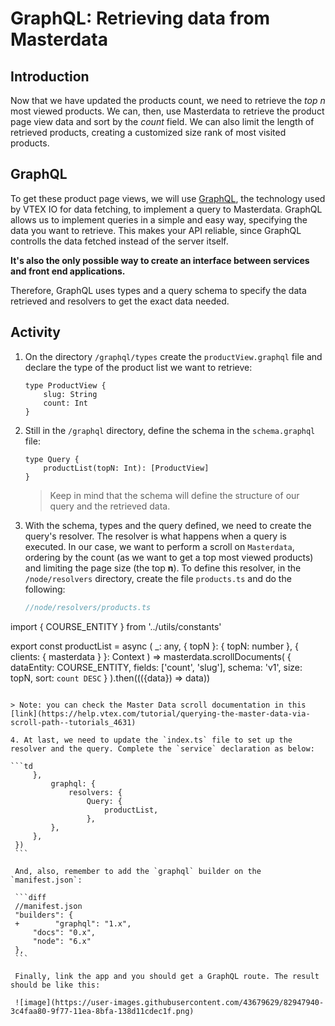 # GraphQL: Retrieving data from Masterdata

## Introduction

Now that we have updated the products count, we need to retrieve the _top n_ most viewed products. We can, then, use Masterdata to retrieve the product page view data and sort by the _count_ field. We can also limit the length of retrieved products, creating a customized size rank of most visited products.

## GraphQL

To get these product page views, we will use [GraphQL](https://graphql.org/), the technology used by VTEX IO for data fetching, to implement a query to Masterdata. GraphQL allows us to implement queries in a simple and easy way, specifying the data you want to retrieve. This makes your API reliable, since GraphQL controlls the data fetched instead of the server itself.

**It's also the only possible way to create an interface between services and front end applications.**

Therefore, GraphQL uses types and a query schema to specify the data retrieved and resolvers to get the exact data needed.

## Activity

1. On the directory `/graphql/types` create the `productView.graphql` file and declare the type of the product list we want to retrieve:

   ```
   type ProductView {
       slug: String
       count: Int
   }
   ```

2. Still in the `/graphql` directory, define the schema in the `schema.graphql` file:

   ```
   type Query {
       productList(topN: Int): [ProductView]
   }
   ```

   > Keep in mind that the schema will define the structure of our query and the retrieved data.

3. With the schema, types and the query defined, we need to create the query's resolver. The resolver is what happens when a query is executed. In our case, we want to perform a scroll on `Masterdata`, ordering by the count (as we want to get a top most viewed products) and limiting the page size (the top **n**). To define this resolver, in the `/node/resolvers` directory, create the file `products.ts` and do the following:

   ```ts
   //node/resolvers/products.ts
  import { COURSE_ENTITY } from '../utils/constants'

  export const productList = async (
    _: any,
    { topN }: { topN: number },
    { clients: { masterdata } }: Context
  ) =>
    masterdata.scrollDocuments(
      {
        dataEntity: COURSE_ENTITY,
        fields: ['count', 'slug'],
        schema: 'v1',
        size: topN,
        sort: `count DESC`
      }
    ).then((({data}) => data))
   ```

   > Note: you can check the Master Data scroll documentation in this [link](https://help.vtex.com/tutorial/querying-the-master-data-via-scroll-path--tutorials_4631)

4. At last, we need to update the `index.ts` file to set up the resolver and the query. Complete the `service` declaration as below:

   ```td
        },
            graphql: {
                resolvers: {
                    Query: {
                        productList,
                    },
            },
        },
    })
    ```

    And, also, remember to add the `graphql` builder on the `manifest.json`:

    ```diff
    //manifest.json
    "builders": {
    +        "graphql": "1.x",
        "docs": "0.x",
        "node": "6.x"
    },
    ```

    Finally, link the app and you should get a GraphQL route. The result should be like this:

    ![image](https://user-images.githubusercontent.com/43679629/82947940-3c4faa80-9f77-11ea-8bfa-138d11cdec1f.png)
